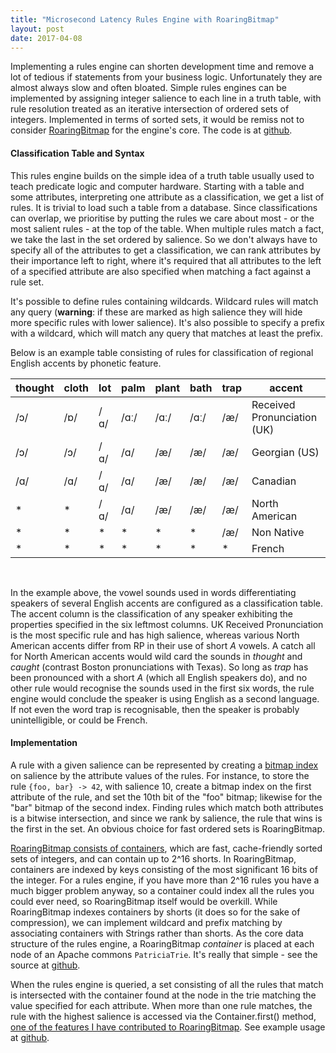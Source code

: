 ```yaml
---
title: "Microsecond Latency Rules Engine with RoaringBitmap"
layout: post
date: 2017-04-08
---
```


Implementing a rules engine can shorten development time and remove a lot of tedious if statements from your business logic. Unfortunately they are almost always slow and often bloated. Simple rules engines can be implemented by assigning integer salience to each line in a truth table, with rule resolution treated as an iterative intersection of ordered sets of integers. Implemented in terms of sorted sets, it would be remiss not to consider [RoaringBitmap](https://github.com/RoaringBitmap/RoaringBitmap) for the engine's core. The code is at [github](https://github.com/richardstartin/rst).

#### Classification Table and Syntax

This rules engine builds on the simple idea of a truth table usually used to teach predicate logic and computer hardware. Starting with a table and some attributes, interpreting one attribute as a classification, we get a list of rules. It is trivial to load such a table from a database. Since classifications can overlap, we prioritise by putting the rules we care about most - or the most salient rules - at the top of the table. When multiple rules match a fact, we take the last in the set ordered by salience. So we don't always have to specify all of the attributes to get a classification, we can rank attributes by their importance left to right, where it's required that all attributes to the left of a specified attribute are also specified when matching a fact against a rule set.

It's possible to define rules containing wildcards. Wildcard rules will match any query (**warning**: if these are marked as high salience they will hide more specific rules with lower salience). It's also possible to specify a prefix with a wildcard, which will match any query that matches at least the prefix.

Below is an example table consisting of rules for classification of regional English accents by phonetic feature.

<div class="table-holder">
<table class="table table-bordered table-hover table-condensed">
<thead>
<th>thought</th>
<th>cloth</th>
<th>lot</th>
<th>palm</th>
<th>plant</th>
<th>bath</th>
<th>trap</th>
<th>accent</th>
</thead>
<tbody>
<tr><td>/ɔ/</td><td>/ɒ/</td><td>/ɑ/</td><td>/ɑː/</td><td>/ɑː/</td><td>/ɑː/<td>/æ/</td><td>Received Pronunciation (UK)</td></tr>
<tr><td>/ɔ/</td><td>/ɔ/</td><td>/ɑ/</td><td>/ɑ/</td><td>/æ/</td><td>/æ/<td>/æ/</td><td>Georgian (US)</td></tr>
<tr><td>/ɑ/</td><td>/ɑ/</td><td>/ɑ/</td><td>/ɑ/</td><td>/æ/</td><td>/æ/<td>/æ/</td><td>Canadian</td></tr>
<tr><td>*</td><td>*</td><td>/ɑ/</td><td>/ɑ/</td><td>/æ/</td><td>/æ/<td>/æ/</td><td>North American</td></tr>
<tr><td>*</td><td>*</td><td>*</td><td>*</td><td>*</td><td>*<td>/æ/</td><td>Non Native</td></tr>
<tr><td>*</td><td>*</td><td>*</td><td>*</td><td>*</td><td>*<td>*</td><td>French</td></tr>
</tbody>
</table> 
</div>

In the example above, the vowel sounds used in words differentiating speakers of several English accents are configured as a classification table. The accent column is the classification of any speaker exhibiting the properties specified in the six leftmost columns. UK Received Pronunciation is the most specific rule and has high salience, whereas various North American accents differ from RP in their use of short _A_ vowels. A catch all for North American accents would wild card the sounds in _thought_ and _caught_ (contrast Boston pronunciations with Texas). So long as _trap_ has been pronounced with a short _A_ (which all English speakers do), and no other rule would recognise the sounds used in the first six words, the rule engine would conclude the speaker is using English as a second language. If not even the word trap is recognisable, then the speaker is probably unintelligible, or could be French. 

#### Implementation

A rule with a given salience can be represented by creating a [bitmap index](https://richardstartin.github.io/posts/how-a-bitmap-index-works) on salience by the attribute values of the rules. For instance, to store the rule `{foo, bar} -> 42`, with salience 10, create a bitmap index on the first attribute of the rule, and set the 10th bit of the "foo" bitmap; likewise for the "bar" bitmap of the second index. Finding rules which match both attributes is a bitwise intersection, and since we rank by salience, the rule that wins is the first in the set. An obvious choice for fast ordered sets is RoaringBitmap.

[RoaringBitmap consists of containers](https://richardstartin.github.io/posts/a-quick-look-at-roaringbitmap/), which are fast, cache-friendly sorted sets of integers, and can contain up to 2^16 shorts. In RoaringBitmap, containers are indexed by keys consisting of the most significant 16 bits of the integer. For a rules engine, if you have more than 2^16 rules you have a much bigger problem anyway, so a container could index all the rules you could ever need, so RoaringBitmap itself would be overkill. While RoaringBitmap indexes containers by shorts (it does so for the sake of compression), we can implement wildcard and prefix matching by associating containers with Strings rather than shorts. As the core data structure of the rules engine, a RoaringBitmap _container_ is placed at each node of an Apache commons `PatriciaTrie`. It's really that simple - see the source at [github](https://github.com/richardstartin/rst/blob/master/src/main/java/com/openkappa/rst/Classifier.java).

When the rules engine is queried, a set consisting of all the rules that match is intersected with the container found at the node in the trie matching the value specified for each attribute. When more than one rule matches, the rule with the highest salience is accessed via the Container.first() method, [one of the features I have contributed to RoaringBitmap](https://github.com/RoaringBitmap/RoaringBitmap/pull/148). See example usage at [github](https://github.com/richardstartin/rst/blob/master/src/test/java/com/openkappa/rst/ClassifierTest.java).

 

 
